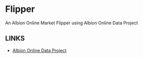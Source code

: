 # Flipper
An Albion Online Market Flipper using Albion Online Data Project

## LINKS
- [Albion Online Data Project](https://www.albion-online-data.com/)